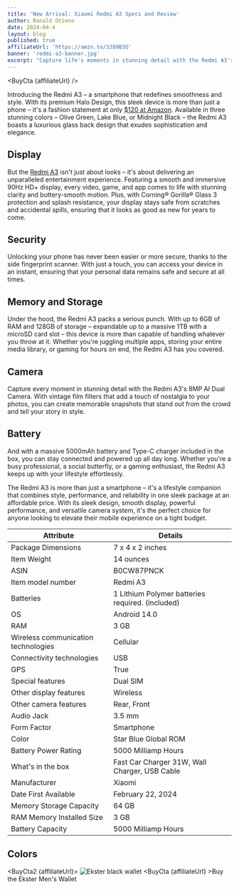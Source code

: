 ```yaml
---
title: 'New Arrival: Xiaomi Redmi A3 Specs and Review'
author: Ronald Otieno
date: 2024-04-4
layout: blog
published: true
affiliateUrl: 'https://amzn.to/3J89B3G'
banner: 'redmi-a3-banner.jpg'
excerpt: "Capture life's moments in stunning detail with the Redmi A3's AI Dual Camera. From vintage-inspired filters to crisp, clear shots, unleash your inner photographer with ease"
---
```

<script>
import Img from '$lib/components/custom/Img.svelte'
import BuyCta from '$lib/components/blog/BuyCta.svelte'
import BuyCta2 from '$lib/components/blog/BuyCta2.svelte'
</script>

<BuyCta {affiliateUrl} />


Introducing the Redmi A3 – a smartphone that redefines smoothness and style. With its premium Halo Design, this sleek device is more than just a phone – it's a fashion statement at only [$120 at Amazon]({affiliateUrl}). Available in three stunning colors – Olive Green, Lake Blue, or Midnight Black – the Redmi A3 boasts a luxurious glass back design that exudes sophistication and elegance.

## Display
But the [Redmi A3]({affiliateUrl}) isn't just about looks – it's about delivering an unparalleled entertainment experience. Featuring a smooth and immersive 90Hz HD+ display, every video, game, and app comes to life with stunning clarity and buttery-smooth motion. Plus, with Corning® Gorilla® Glass 3 protection and splash resistance, your display stays safe from scratches and accidental spills, ensuring that it looks as good as new for years to come.

## Security
Unlocking your phone has never been easier or more secure, thanks to the side fingerprint scanner. With just a touch, you can access your device in an instant, ensuring that your personal data remains safe and secure at all times.

## Memory and Storage
Under the hood, the Redmi A3 packs a serious punch. With up to 6GB of RAM and 128GB of storage – expandable up to a massive 1TB with a microSD card slot – this device is more than capable of handling whatever you throw at it. Whether you're juggling multiple apps, storing your entire media library, or gaming for hours on end, the Redmi A3 has you covered.

## Camera
Capture every moment in stunning detail with the Redmi A3's 8MP AI Dual Camera. With vintage film filters that add a touch of nostalgia to your photos, you can create memorable snapshots that stand out from the crowd and tell your story in style.

## Battery
And with a massive 5000mAh battery and Type-C charger included in the box, you can stay connected and powered up all day long. Whether you're a busy professional, a social butterfly, or a gaming enthusiast, the Redmi A3 keeps up with your lifestyle effortlessly.

The Redmi A3 is more than just a smartphone – it's a lifestyle companion that combines style, performance, and reliability in one sleek package at an affordable price. With its sleek design, smooth display, powerful performance, and versatile camera system, it's the perfect choice for anyone looking to elevate their mobile experience on a tight budget.

| Attribute                   | Details                          |
|-----------------------------|----------------------------------|
| Package Dimensions          | 7 x 4 x 2 inches                |
| Item Weight                 | 14 ounces                        |
| ASIN                        | B0CW87PNCK                       |
| Item model number           | Redmi A3                         |
| Batteries                   | 1 Lithium Polymer batteries required. (included) |
| OS                          | Android 14.0                     |
| RAM                         | 3 GB                             |
| Wireless communication technologies | Cellular                 |
| Connectivity technologies   | USB                              |
| GPS                         | True                             |
| Special features            | Dual SIM                         |
| Other display features      | Wireless                         |
| Other camera features       | Rear, Front                      |
| Audio Jack                  | 3.5 mm                           |
| Form Factor                 | Smartphone                       |
| Color                       | Star Blue Global ROM             |
| Battery Power Rating        | 5000 Milliamp Hours             |
| What's in the box           | Fast Car Charger 31W, Wall Charger, USB Cable |
| Manufacturer                | Xiaomi                           |
| Date First Available        | February 22, 2024                |
| Memory Storage Capacity     | 64 GB                            |
| RAM Memory Installed Size   | 3 GB                             |
| Battery Capacity            | 5000 Milliamp Hours             |

## Colors

<BuyCta2 {affiliateUrl}>
<Img src="/pinnable/ekster-parliament-wallet-pin-1.png" alt="Ekster black wallet"/>
</BuyCta2>
<BuyCta {affiliateUrl} >Buy the Ekster Men's Wallet</BuyCta>
